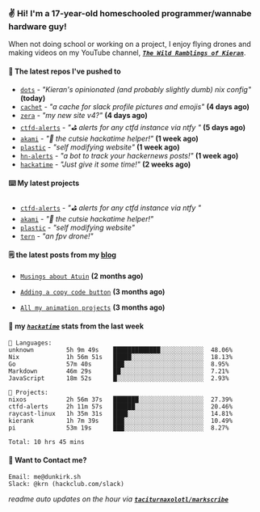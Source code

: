 ### ✌️ Hi! I'm a 17-year-old homeschooled programmer/wannabe hardware guy!

When not doing school or working on a project, I enjoy flying drones and making videos on my YouTube channel, [**_`The Wild Ramblings of Kieran`_**](https://youtube.com/@kieran.rambles).

#### 👷 The latest repos I've pushed to

- [`dots`](https://github.com/taciturnaxolotl/dots) - _"Kieran's opinionated (and probably slightly dumb) nix config"_ **(today)**
- [`cachet`](https://github.com/taciturnaxolotl/cachet) - _"a cache for slack profile pictures and emojis"_ **(4 days ago)**
- [`zera`](https://github.com/taciturnaxolotl/zera) - _"my new site v4?"_ **(4 days ago)**
- [`ctfd-alerts`](https://github.com/taciturnaxolotl/ctfd-alerts) - _"⛳ alerts for any ctfd instance via ntfy "_ **(5 days ago)**
- [`akami`](https://github.com/taciturnaxolotl/akami) - _"🌷 the cutsie hackatime helper!"_ **(1 week ago)**
- [`plastic`](https://github.com/taciturnaxolotl/plastic) - _"self modifying website"_ **(1 week ago)**
- [`hn-alerts`](https://github.com/taciturnaxolotl/hn-alerts) - _"a bot to track your hackernews posts!"_ **(1 week ago)**
- [`hackatime`](https://github.com/hackclub/hackatime) - _"Just give it some time!"_ **(2 weeks ago)**

#### ⌨️ My latest projects

- [`ctfd-alerts`](https://github.com/taciturnaxolotl/ctfd-alerts) - _"⛳ alerts for any ctfd instance via ntfy "_
- [`akami`](https://github.com/taciturnaxolotl/akami) - _"🌷 the cutsie hackatime helper!"_
- [`plastic`](https://github.com/taciturnaxolotl/plastic) - _"self modifying website"_
- [`tern`](https://github.com/taciturnaxolotl/tern) - _"an fpv drone!"_

#### 🗒️ the latest posts from my [blog](https://dunkirk.sh)

- [`Musings about Atuin`](https://dunkirk.sh/blog/atuin/) **(2 months ago)**

- [`Adding a copy code button`](https://dunkirk.sh/blog/adding-a-copy-button/) **(3 months ago)**

- [`All my animation projects`](https://dunkirk.sh/blog/my-animations/) **(3 months ago)**



#### 📡 my [_`hackatime`_](https://waka.hackclub.com) stats from the last week

```text
💾 Languages:
unknown         5h 9m 49s    █████████████░░░░░░░░░░░░  48.06%
Nix             1h 56m 51s   █████░░░░░░░░░░░░░░░░░░░░  18.13%
Go              57m 40s      ███░░░░░░░░░░░░░░░░░░░░░░  8.95%
Markdown        46m 29s      ██░░░░░░░░░░░░░░░░░░░░░░░  7.21%
JavaScript      18m 52s      █░░░░░░░░░░░░░░░░░░░░░░░░  2.93%

💼 Projects:
nixos           2h 56m 37s   ███████░░░░░░░░░░░░░░░░░░  27.39%
ctfd-alerts     2h 11m 57s   ██████░░░░░░░░░░░░░░░░░░░  20.46%
raycast-linux   1h 35m 31s   ████░░░░░░░░░░░░░░░░░░░░░  14.81%
kierank         1h 7m 39s    ███░░░░░░░░░░░░░░░░░░░░░░  10.49%
pi              53m 19s      ███░░░░░░░░░░░░░░░░░░░░░░  8.27%

Total: 10 hrs 45 mins
```

#### 📮 Want to Contact me?

```text
Email: me@dunkirk.sh
Slack: @krn (hackclub.com/slack)
```

_readme auto updates on the hour via [**`taciturnaxolotl/markscribe`**](https://github.com/taciturnaxolotl/markscribe)_
